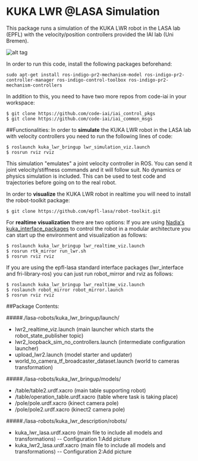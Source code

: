 # KUKA LWR @LASA Simulation 
This package runs a simulation of the KUKA LWR robot in the LASA lab (EPFL) with the velocity/position controllers provided the IAI lab (Uni Bremen).

![alt tag](https://www.dropbox.com/s/p8w676nf12hb2h0/rviz_environment.png)

In order to run this code, install the following packages beforehand:
 
```
sudo apt-get install ros-indigo-pr2-mechanism-model ros-indigo-pr2-controller-manager ros-indigo-control-toolbox ros-indigo-pr2-mechanism-controllers
```

In addition to this, you need to have two more repos from code-iai in your workspace:

```
$ git clone https://github.com/code-iai/iai_control_pkgs
$ git clone https://github.com/code-iai/iai_common_msgs
```

##Functionalities:
In order to **simulate** the KUKA LWR robot in the LASA lab with velocity controllers you need to run the following lines of code:

```
$ roslaunch kuka_lwr_bringup lwr_simulation_viz.launch
$ rosrun rviz rviz
```

This simulation "emulates" a joint velocity controller in ROS. You can send it joint velocity/stiffness commands and it will follow suit. No dynamics or physics simulation is included. This can be used to test code and trajectories before going on to the real robot.

In order to **visualize** the KUKA LWR robot in realtime you will need to install the robot-toolkit package:
```
$ git clone https://github.com/epfl-lasa/robot-toolkit.git
```

For **realtime visualization** there are two options:
If you are using [Nadia's kuka_interface_packages](https://github.com/nbfigueroa/kuka_interface_packages.git) to control the robot in a modular architecture you can start up the environment and visualization as follows:

```
$ roslaunch kuka_lwr_bringup lwr_realtime_viz.launch
$ rosrun rtk_mirror run_lwr.sh
$ rosrun rviz rviz
```

If you are using the epfl-lasa standard interface packages (lwr_interface and fri-library-ros) you can just run robot_mirror and rviz as follows:

```
$ roslaunch kuka_lwr_bringup lwr_realtime_viz.launch
$ roslaunch robot_mirror robot_mirror.launch
$ rosrun rviz rviz
```

##Package Contents:

#####./lasa-robots/kuka_lwr_bringup/launch/  
- lwr2_realtime_viz.launch (main launcher which starts the robot_state_publisher topic)
- lwr2_loopback_sim_no_controllers.launch (intermediate configuration launcher)
- upload_lwr2.launch (model starter and updater)
- world_to_camera_tf_broadcaster_dataset.launch (world to cameras transformation)

#####./lasa-robots/kuka_lwr_bringup/models/  
- /table/table2.urdf.xacro (main table supporting robot)
- /table/operation_table.urdf.xacro (table where task is taking place)
- /pole/pole.urdf.xacro (kinect camera pole)
- /pole/pole2.urdf.xacro (kinect2 camera pole)

#####./lasa-robots/kuka_lwr_description/robots/  
- kuka_lwr_lasa.urdf.xacro (main file to include all models and transformations) -- Configuration 1:Add picture
- kuka_lwr2_lasa.urdf.xacro (main file to include all models and transformations) -- Configuration 2:Add picture
